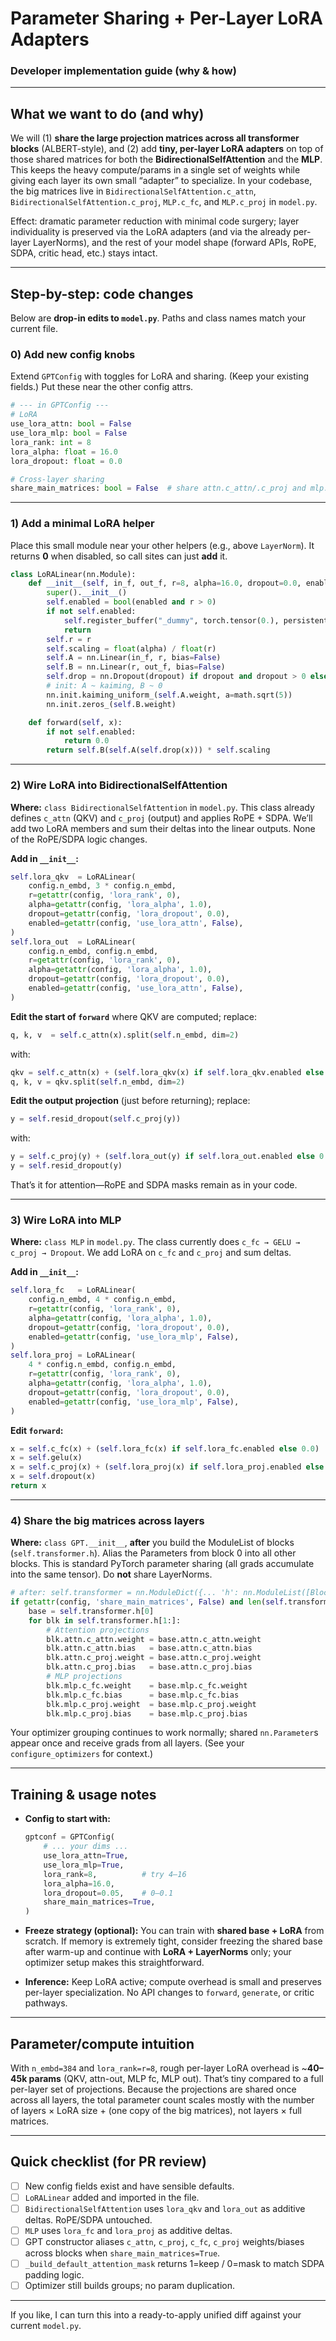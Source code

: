 # Parameter Sharing + Per-Layer LoRA Adapters

### Developer implementation guide (why & how)

---

## What we want to do (and why)

We will (1) **share the large projection matrices across all transformer blocks** (ALBERT-style), and (2) add **tiny, per-layer LoRA adapters** on top of those shared matrices for both the **BidirectionalSelfAttention** and the **MLP**. This keeps the heavy compute/params in a single set of weights while giving each layer its own small “adapter” to specialize. In your codebase, the big matrices live in `BidirectionalSelfAttention.c_attn`, `BidirectionalSelfAttention.c_proj`, `MLP.c_fc`, and `MLP.c_proj` in `model.py`. 

Effect: dramatic parameter reduction with minimal code surgery; layer individuality is preserved via the LoRA adapters (and via the already per-layer LayerNorms), and the rest of your model shape (forward APIs, RoPE, SDPA, critic head, etc.) stays intact.

---

## Step-by-step: code changes

Below are **drop-in edits to `model.py`**. Paths and class names match your current file.

### 0) Add new config knobs

Extend `GPTConfig` with toggles for LoRA and sharing. (Keep your existing fields.) Put these near the other config attrs. 

```python
# --- in GPTConfig ---
# LoRA
use_lora_attn: bool = False
use_lora_mlp: bool = False
lora_rank: int = 8
lora_alpha: float = 16.0
lora_dropout: float = 0.0

# Cross-layer sharing
share_main_matrices: bool = False  # share attn.c_attn/.c_proj and mlp.c_fc/.c_proj across blocks
```

---

### 1) Add a minimal LoRA helper

Place this small module near your other helpers (e.g., above `LayerNorm`). It returns **0** when disabled, so call sites can just **add** it.

```python
class LoRALinear(nn.Module):
    def __init__(self, in_f, out_f, r=8, alpha=16.0, dropout=0.0, enabled=False):
        super().__init__()
        self.enabled = bool(enabled and r > 0)
        if not self.enabled:
            self.register_buffer("_dummy", torch.tensor(0.), persistent=False)
            return
        self.r = r
        self.scaling = float(alpha) / float(r)
        self.A = nn.Linear(in_f, r, bias=False)
        self.B = nn.Linear(r, out_f, bias=False)
        self.drop = nn.Dropout(dropout) if dropout and dropout > 0 else nn.Identity()
        # init: A ~ kaiming, B ~ 0
        nn.init.kaiming_uniform_(self.A.weight, a=math.sqrt(5))
        nn.init.zeros_(self.B.weight)

    def forward(self, x):
        if not self.enabled:
            return 0.0
        return self.B(self.A(self.drop(x))) * self.scaling
```

---

### 2) Wire LoRA into **BidirectionalSelfAttention**

**Where:** `class BidirectionalSelfAttention` in `model.py`. This class already defines `c_attn` (QKV) and `c_proj` (output) and applies RoPE + SDPA. We’ll add two LoRA members and sum their deltas into the linear outputs. None of the RoPE/SDPA logic changes.

**Add in `__init__`:**

```python
self.lora_qkv  = LoRALinear(
    config.n_embd, 3 * config.n_embd,
    r=getattr(config, 'lora_rank', 0),
    alpha=getattr(config, 'lora_alpha', 1.0),
    dropout=getattr(config, 'lora_dropout', 0.0),
    enabled=getattr(config, 'use_lora_attn', False),
)
self.lora_out  = LoRALinear(
    config.n_embd, config.n_embd,
    r=getattr(config, 'lora_rank', 0),
    alpha=getattr(config, 'lora_alpha', 1.0),
    dropout=getattr(config, 'lora_dropout', 0.0),
    enabled=getattr(config, 'use_lora_attn', False),
)
```

**Edit the start of `forward`** where QKV are computed; replace:

```python
q, k, v  = self.c_attn(x).split(self.n_embd, dim=2)
```

with:

```python
qkv = self.c_attn(x) + (self.lora_qkv(x) if self.lora_qkv.enabled else 0.0)
q, k, v = qkv.split(self.n_embd, dim=2)
```

**Edit the output projection** (just before returning); replace:

```python
y = self.resid_dropout(self.c_proj(y))
```

with:

```python
y = self.c_proj(y) + (self.lora_out(y) if self.lora_out.enabled else 0.0)
y = self.resid_dropout(y)
```

That’s it for attention—RoPE and SDPA masks remain as in your code. 

---

### 3) Wire LoRA into **MLP**

**Where:** `class MLP` in `model.py`. The class currently does `c_fc → GELU → c_proj → Dropout`. We add LoRA on `c_fc` and `c_proj` and sum deltas. 

**Add in `__init__`:**

```python
self.lora_fc   = LoRALinear(
    config.n_embd, 4 * config.n_embd,
    r=getattr(config, 'lora_rank', 0),
    alpha=getattr(config, 'lora_alpha', 1.0),
    dropout=getattr(config, 'lora_dropout', 0.0),
    enabled=getattr(config, 'use_lora_mlp', False),
)
self.lora_proj = LoRALinear(
    4 * config.n_embd, config.n_embd,
    r=getattr(config, 'lora_rank', 0),
    alpha=getattr(config, 'lora_alpha', 1.0),
    dropout=getattr(config, 'lora_dropout', 0.0),
    enabled=getattr(config, 'use_lora_mlp', False),
)
```

**Edit `forward`:**

```python
x = self.c_fc(x) + (self.lora_fc(x) if self.lora_fc.enabled else 0.0)
x = self.gelu(x)
x = self.c_proj(x) + (self.lora_proj(x) if self.lora_proj.enabled else 0.0)
x = self.dropout(x)
return x
```

---

### 4) Share the big matrices across layers

**Where:** `class GPT.__init__`, **after** you build the ModuleList of blocks (`self.transformer.h`). Alias the Parameters from block 0 into all other blocks. This is standard PyTorch parameter sharing (all grads accumulate into the same tensor). Do **not** share LayerNorms. 

```python
# after: self.transformer = nn.ModuleDict({... 'h': nn.ModuleList([Block(config) for _ in range(config.n_layer)]), ...})
if getattr(config, 'share_main_matrices', False) and len(self.transformer.h) > 1:
    base = self.transformer.h[0]
    for blk in self.transformer.h[1:]:
        # Attention projections
        blk.attn.c_attn.weight = base.attn.c_attn.weight
        blk.attn.c_attn.bias   = base.attn.c_attn.bias
        blk.attn.c_proj.weight = base.attn.c_proj.weight
        blk.attn.c_proj.bias   = base.attn.c_proj.bias
        # MLP projections
        blk.mlp.c_fc.weight    = base.mlp.c_fc.weight
        blk.mlp.c_fc.bias      = base.mlp.c_fc.bias
        blk.mlp.c_proj.weight  = base.mlp.c_proj.weight
        blk.mlp.c_proj.bias    = base.mlp.c_proj.bias
```

Your optimizer grouping continues to work normally; shared `nn.Parameter`s appear once and receive grads from all layers. (See your `configure_optimizers` for context.) 

---


## Training & usage notes

* **Config to start with:**

  ```python
  gptconf = GPTConfig(
      # ... your dims ...
      use_lora_attn=True,
      use_lora_mlp=True,
      lora_rank=8,          # try 4–16
      lora_alpha=16.0,
      lora_dropout=0.05,    # 0–0.1
      share_main_matrices=True,
  )
  ```
* **Freeze strategy (optional):** You can train with **shared base + LoRA** from scratch. If memory is extremely tight, consider freezing the shared base after warm-up and continue with **LoRA + LayerNorms** only; your optimizer setup makes this straightforward. 
* **Inference:** Keep LoRA active; compute overhead is small and preserves per-layer specialization. No API changes to `forward`, `generate`, or critic pathways.

---

## Parameter/compute intuition

With `n_embd=384` and `lora_rank=r=8`, rough per-layer LoRA overhead is ~**40–45k params** (QKV, attn-out, MLP fc, MLP out). That’s tiny compared to a full per-layer set of projections. Because the projections are shared once across all layers, the total parameter count scales mostly with the number of layers × LoRA size + (one copy of the big matrices), not layers × full matrices.

---

## Quick checklist (for PR review)

* [ ] New config fields exist and have sensible defaults. 
* [ ] `LoRALinear` added and imported in the file.
* [ ] `BidirectionalSelfAttention` uses `lora_qkv` and `lora_out` as additive deltas. RoPE/SDPA untouched. 
* [ ] `MLP` uses `lora_fc` and `lora_proj` as additive deltas. 
* [ ] GPT constructor aliases `c_attn`, `c_proj`, `c_fc`, `c_proj` weights/biases across blocks when `share_main_matrices=True`. 
* [ ] `_build_default_attention_mask` returns 1=keep / 0=mask to match SDPA padding logic.
* [ ] Optimizer still builds groups; no param duplication. 

---

If you like, I can turn this into a ready-to-apply unified diff against your current `model.py`.